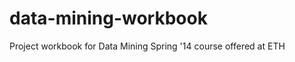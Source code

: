 data-mining-workbook
====================

Project workbook for Data Mining Spring '14 course offered at ETH

